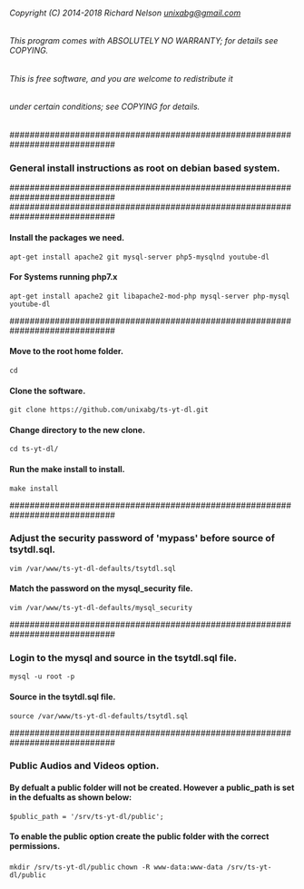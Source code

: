 ###### Copyright (C) 2014-2018 Richard Nelson <unixabg@gmail.com>
######
###### This program comes with ABSOLUTELY NO WARRANTY; for details see COPYING.
###### This is free software, and you are welcome to redistribute it
###### under certain conditions; see COPYING for details.

#############################################################################
### General install instructions as root on debian based system.
#############################################################################
#############################################################################
#### Install the packages we need.
`apt-get install apache2 git mysql-server php5-mysqlnd youtube-dl`

#### For Systems running php7.x
`apt-get install apache2 git libapache2-mod-php mysql-server php-mysql youtube-dl`

#############################################################################
#### Move to the root home folder.
`cd`

#### Clone the software.
`git clone https://github.com/unixabg/ts-yt-dl.git`

#### Change directory to the new clone.
`cd ts-yt-dl/`

#### Run the make install to install.
`make install`

#############################################################################
### Adjust the security password of 'mypass' before source of tsytdl.sql.
`vim /var/www/ts-yt-dl-defaults/tsytdl.sql`

#### Match the password on the mysql_security file.
`vim /var/www/ts-yt-dl-defaults/mysql_security`

#############################################################################
### Login to the mysql and source in the tsytdl.sql file.
`mysql -u root -p`

#### Source in the tsytdl.sql file.
`source /var/www/ts-yt-dl-defaults/tsytdl.sql`

#############################################################################
### Public Audios and Videos option.

#### By defualt a public folder will not be created. However a public_path is set in the defualts as shown below:

`$public_path = '/srv/ts-yt-dl/public';`

#### To enable the public option create the public folder with the correct permissions.

`mkdir /srv/ts-yt-dl/public`
`chown -R www-data:www-data /srv/ts-yt-dl/public`

